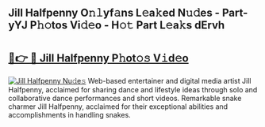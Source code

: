 ## Jill Halfpenny O𝚗𝚕yf𝚊ns L𝚎a𝚔ed N𝚞𝚍es - Part-yYJ P𝚑𝚘tos Vi𝚍𝚎o - H𝚘𝚝 Part L𝚎a𝚔s dErvh

# <h2><a href="http://kf47kk6.oniu.top/?m=Jill+Halfpenny">🔗👉 🔴 Jill Halfpenny P𝚑ot𝚘𝚜 V𝚒d𝚎o</a></h2>

[![Jill Halfpenny Nu𝚍e𝚜](https://i.imgur.com/0qMVB7G.gif)](http://kf47kk6.oniu.top/?m=Jill+Halfpenny)
Web-based entertainer and digital media artist Jill Halfpenny, acclaimed for sharing dance and lifestyle ideas through solo and collaborative dance performances and short videos. Remarkable snake charmer Jill Halfpenny, acclaimed for their exceptional abilities and accomplishments in handling snakes.  
